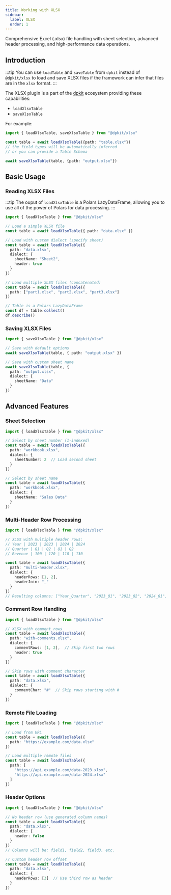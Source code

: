 ```yaml
---
title: Working with XLSX
sidebar:
  label: XLSX
  order: 1
---
```

Comprehensive Excel (.xlsx) file handling with sheet selection, advanced header processing, and high-performance data operations.

## Introduction

:::tip
You can use `loadTable` and `saveTable` from `dpkit` instead of `@dpkit/xlsx` to load and save XLSX files if the framework can infer that files are in the `xlsx` format.
:::

The XLSX plugin is a part of the [dpkit](https://github.com/datisthq/dpkit) ecosystem providing these capabilities:

- `loadXlsxTable`
- `saveXlsxTable`

For example:

```typescript
import { loadXlsxTable, saveXlsxTable } from "@dpkit/xlsx"

const table = await loadXlsxTable({path: "table.xlsx"})
// the field types will be automatically inferred
// or you can provide a Table Schema

await saveXlsxTable(table, {path: "output.xlsx"})
```

## Basic Usage

### Reading XLSX Files

:::tip
The ouput of `loadXlsxTable` is a Polars LazyDataFrame, allowing you to use all of the power of Polars for data processing.
:::

```typescript
import { loadXlsxTable } from "@dpkit/xlsx"

// Load a simple XLSX file
const table = await loadXlsxTable({ path: "data.xlsx" })

// Load with custom dialect (specify sheet)
const table = await loadXlsxTable({
  path: "data.xlsx",
  dialect: {
    sheetName: "Sheet2",
    header: true
  }
})

// Load multiple XLSX files (concatenated)
const table = await loadXlsxTable({
  path: ["part1.xlsx", "part2.xlsx", "part3.xlsx"]
})

// Table is a Polars LazyDataFrame
const df = table.collect()
df.describe()
```

### Saving XLSX Files

```typescript
import { saveXlsxTable } from "@dpkit/xlsx"

// Save with default options
await saveXlsxTable(table, { path: "output.xlsx" })

// Save with custom sheet name
await saveXlsxTable(table, {
  path: "output.xlsx",
  dialect: {
    sheetName: "Data"
  }
})
```

## Advanced Features

### Sheet Selection

```typescript
import { loadXlsxTable } from "@dpkit/xlsx"

// Select by sheet number (1-indexed)
const table = await loadXlsxTable({
  path: "workbook.xlsx",
  dialect: {
    sheetNumber: 2  // Load second sheet
  }
})

// Select by sheet name
const table = await loadXlsxTable({
  path: "workbook.xlsx",
  dialect: {
    sheetName: "Sales Data"
  }
})
```

### Multi-Header Row Processing

```typescript
import { loadXlsxTable } from "@dpkit/xlsx"

// XLSX with multiple header rows:
// Year | 2023 | 2023 | 2024 | 2024
// Quarter | Q1 | Q2 | Q1 | Q2
// Revenue | 100 | 120 | 110 | 130

const table = await loadXlsxTable({
  path: "multi-header.xlsx",
  dialect: {
    headerRows: [1, 2],
    headerJoin: "_"
  }
})
// Resulting columns: ["Year_Quarter", "2023_Q1", "2023_Q2", "2024_Q1", "2024_Q2"]
```

### Comment Row Handling

```typescript
import { loadXlsxTable } from "@dpkit/xlsx"

// XLSX with comment rows
const table = await loadXlsxTable({
  path: "with-comments.xlsx",
  dialect: {
    commentRows: [1, 2],  // Skip first two rows
    header: true
  }
})

// Skip rows with comment character
const table = await loadXlsxTable({
  path: "data.xlsx",
  dialect: {
    commentChar: "#"  // Skip rows starting with #
  }
})
```

### Remote File Loading

```typescript
import { loadXlsxTable } from "@dpkit/xlsx"

// Load from URL
const table = await loadXlsxTable({
  path: "https://example.com/data.xlsx"
})

// Load multiple remote files
const table = await loadXlsxTable({
  path: [
    "https://api.example.com/data-2023.xlsx",
    "https://api.example.com/data-2024.xlsx"
  ]
})
```

### Header Options

```typescript
import { loadXlsxTable } from "@dpkit/xlsx"

// No header row (use generated column names)
const table = await loadXlsxTable({
  path: "data.xlsx",
  dialect: {
    header: false
  }
})
// Columns will be: field1, field2, field3, etc.

// Custom header row offset
const table = await loadXlsxTable({
  path: "data.xlsx",
  dialect: {
    headerRows: [3]  // Use third row as header
  }
})
```
